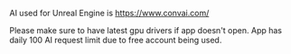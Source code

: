 AI used for Unreal Engine is https://www.convai.com/

Please make sure to have latest gpu drivers if app doesn't open.
App has daily 100 AI request limit due to free account being used.

